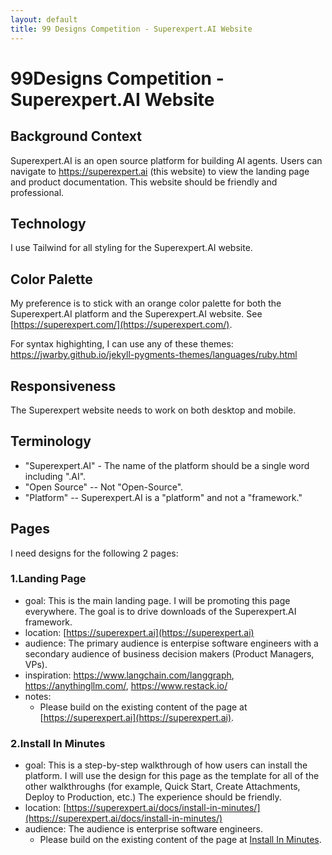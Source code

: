 ```yaml
---
layout: default
title: 99 Designs Competition - Superexpert.AI Website
---
```



# 99Designs Competition -Superexpert.AI Website


## Background Context

Superexpert.AI is an open source platform for building AI agents. Users can navigate to https://superexpert.ai (this website) to view the landing page and product documentation. This website should be friendly and professional.

## Technology

I use Tailwind for all styling for the Superexpert.AI website. 

## Color Palette

My preference is to stick with an orange color palette for both the Superexpert.AI platform and the Superexpert.AI website. See [https://superexpert.com/](https://superexpert.com/).

For syntax highighting, I can use any of these themes: https://jwarby.github.io/jekyll-pygments-themes/languages/ruby.html

## Responsiveness

The Superexpert website needs to work on both desktop and mobile.

## Terminology

* "Superexpert.AI" - The name of the platform should be a single word including ".AI".
* "Open Source" -- Not "Open-Source".
* "Platform" -- Superexpert.AI is a "platform" and not a "framework."

## Pages

I need designs for the following 2 pages:

### 1.Landing Page

* goal: This is the main landing page. I will be promoting this page everywhere. The goal is to drive downloads of the Superexpert.AI framework.
* location: [https://superexpert.ai](https://superexpert.ai)
* audience: The primary audience is enterpise software engineers with a secondary audience of business decision makers (Product Managers, VPs).
* inspiration: https://www.langchain.com/langgraph,  https://anythingllm.com/, https://www.restack.io/
* notes:
    * Please build on the existing content of the page at [https://superexpert.ai](https://superexpert.ai).

### 2.Install In Minutes

* goal: This is a step-by-step walkthrough of how users can install the platform. I will use the design for this page as the template for all of the other walkthroughs (for example, Quick Start, Create Attachments, Deploy to Production, etc.) The experience should be friendly.
* location: [https://superexpert.ai/docs/install-in-minutes/](https://superexpert.ai/docs/install-in-minutes/)
* audience: The audience is enterprise software engineers.
    * Please build on the existing content of the page at [Install In Minutes](http://superexpert.ai/docs/install-in-minutes/).

